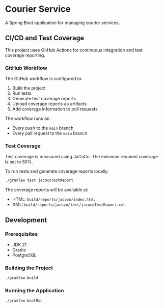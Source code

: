 # Courier Service

A Spring Boot application for managing courier services.

## CI/CD and Test Coverage

This project uses GitHub Actions for continuous integration and test coverage reporting.

### GitHub Workflow

The GitHub workflow is configured to:

1. Build the project
2. Run tests
3. Generate test coverage reports
4. Upload coverage reports as artifacts
5. Add coverage information to pull requests

The workflow runs on:
- Every push to the `main` branch
- Every pull request to the `main` branch

### Test Coverage

Test coverage is measured using JaCoCo. The minimum required coverage is set to 50%.

To run tests and generate coverage reports locally:

```bash
./gradlew test jacocoTestReport
```

The coverage reports will be available at:
- HTML: `build/reports/jacoco/index.html`
- XML: `build/reports/jacoco/test/jacocoTestReport.xml`

## Development

### Prerequisites

- JDK 21
- Gradle
- PostgreSQL

### Building the Project

```bash
./gradlew build
```

### Running the Application

```bash
./gradlew bootRun
```